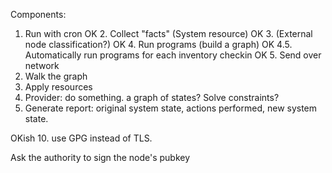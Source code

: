 Components:
1. Run with cron
OK 2. Collect "facts" (System resource)
OK 3. (External node classification?)
OK 4. Run programs (build a graph)
OK 4.5. Automatically run programs for each inventory checkin
OK 5. Send over network
6. Walk the graph
7. Apply resources
8. Provider: do something. a graph of states? Solve constraints?
9. Generate report: original system state, actions performed, new system state.


OKish 10. use GPG instead of TLS.

Ask the authority to sign the node's pubkey
